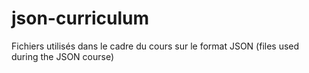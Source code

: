 # json-curriculum
Fichiers utilisés dans le cadre du cours sur le format JSON (files used during the JSON course)
